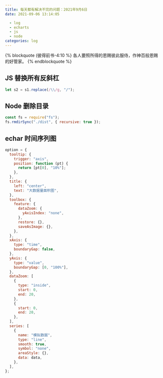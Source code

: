 ```yaml
---
title: 每天都有解决不完的问题：2021年9月6日
date: 2021-09-06 13:14:05

  - log
  - echarts
  - js
  - node
categories: log
---
```


{% blockquote (彼得前书-4:10 %}
各人要照所得的恩赐彼此服侍，作神百般恩赐的好管家。
{% endblockquote %}

## JS 替换所有反斜杠

```js
let s2 = s1.replace(/\\/g, "/");
```

## Node 删除目录

```js
const fs = require("fs");
fs.rmdirSync("./dist", { recursive: true });
```

## echar 时间序列图

```js
option = {
  tooltip: {
    trigger: "axis",
    position: function (pt) {
      return [pt[0], "10%"];
    },
  },
  title: {
    left: "center",
    text: "大数据量面积图",
  },
  toolbox: {
    feature: {
      dataZoom: {
        yAxisIndex: "none",
      },
      restore: {},
      saveAsImage: {},
    },
  },
  xAxis: {
    type: "time",
    boundaryGap: false,
  },
  yAxis: {
    type: "value",
    boundaryGap: [0, "100%"],
  },
  dataZoom: [
    {
      type: "inside",
      start: 0,
      end: 20,
    },
    {
      start: 0,
      end: 20,
    },
  ],
  series: [
    {
      name: "模拟数据",
      type: "line",
      smooth: true,
      symbol: "none",
      areaStyle: {},
      data: data,
    },
  ],
};
```
